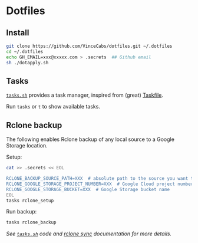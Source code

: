 # Dotfiles

## Install

```sh
git clone https://github.com/VinceCabs/dotfiles.git ~/.dotfiles
cd ~/.dotfiles
echo GH_EMAIL=xxx@xxxxx.com > .secrets  ## Github email
sh ./dotapply.sh
```

## Tasks

[`tasks.sh`](tasks.sh) provides a task manager, inspired from (great) [Taskfile](https://github.com/adriancooney/Taskfile).

Run `tasks` or  `t` to show available tasks.

## Rclone backup

The following enables Rclone backup of any local source to a Google Storage location.

Setup:

```sh
cat >> .secrets << EOL

RCLONE_BACKUP_SOURCE_PATH=XXX  # absolute path to the source you want to backup
RCLONE_GOOGLE_STORAGE_PROJECT_NUMBER=XXX  # Google Cloud project number
RCLONE_GOOGLE_STORAGE_BUCKET=XXX  # Google Storage bucket name
EOL
tasks rclone_setup
```

Run backup:

```sh
tasks rclone_backup
```

*See [`tasks.sh`](tasks.sh) code and [rclone sync](https://rclone.org/commands/rclone_sync/) documentation for more details.*
